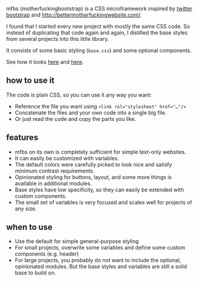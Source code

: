 mfbs (motherfuckingbootstrap) is a CSS microframework inspired by [twitter
bootstrap](https://getbootstrap.com/) and
<http://bettermotherfuckingwebsite.com/>.

I found that I started every new project with mostly the same CSS code. So
instead of duplicating that code again and again, I distilled the base styles
from several projects into this little library.

It consists of some basic styling (`base.css`) and some optional components.

See how it looks
[here](https://xi.github.io/mfbs/examples/motherfuckingwebsite.html) and
[here](https://xi.github.io/mfbs/examples/styleguide.html).

## how to use it

The code is plain CSS, so you can use it any way you want:

-   Reference the file you want using `<link rel="stylesheet" href="…"/>`
-   Concatenate the files and your own code into a single big file.
-   Or just read the code and copy the parts you like.

## features

-   mfbs on its own is completely sufficient for simple text-only websites.
-   It can easily be customized with variables.
-   The default colors were carefully picked to look nice and satisfy minimum
    contrast requirements.
-   Opinionated styling for buttons, layout, and some more things is available
    in additional modules.
-   Base styles have low specificity, so they can easily be extended with
    custom components.
-   The small set of variables is very focused and scales well for projects of
    any size.

## when to use

-   Use the default for simple general-purpose styling
-   For small projects, overwrite some variables and define some custom
    components (e.g. header)
-   For large projects, you probably do not want to include the optional,
    opinionated modules. But the base styles and variables are still a solid
    base to build on.
